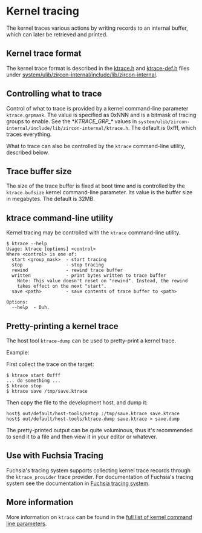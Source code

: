 # Kernel tracing

The kernel traces various actions by writing records to an internal buffer,
which can later be retrieved and printed.

## Kernel trace format

The kernel trace format is described in the 
[ktrace.h](/zircon/system/ulib/zircon-internal/include/lib/zircon-internal/ktrace.h) and 
[ktrace-def.h](/zircon/system/ulib/zircon-internal/include/lib/zircon-internal/ktrace-def.h) files under
[system/ulib/zircon-internal/include/lib/zircon-internal](/zircon/system/ulib/zircon-internal/include/lib/zircon-internal).

## Controlling what to trace

Control of what to trace is provided by a kernel command-line parameter
`ktrace.grpmask`. The value is specified as 0xNNN and is a bitmask
of tracing groups to enable. See the **KTRACE\_GRP\_\** values in
`system/ulib/zircon-internal/include/lib/zircon-internal/ktrace.h`.
The default is 0xfff, which traces everything.

What to trace can also be controlled by the `ktrace` command-line utility,
described below.

## Trace buffer size

The size of the trace buffer is fixed at boot time and is controlled by
the `ktrace.bufsize` kernel command-line parameter. Its value is the
buffer size in megabytes. The default is 32MB.

## ktrace command-line utility

Kernel tracing may be controlled with the `ktrace` command-line utility.

```
$ ktrace --help
Usage: ktrace [options] <control>
Where <control> is one of:
  start <group_mask>  - start tracing
  stop                - stop tracing
  rewind              - rewind trace buffer
  written             - print bytes written to trace buffer
    Note: This value doesn't reset on "rewind". Instead, the rewind
    takes effect on the next "start".
  save <path>         - save contents of trace buffer to <path>

Options:
  --help  - Duh.
```

## Pretty-printing a kernel trace

The host tool `ktrace-dump` can be used to pretty-print a kernel trace.

Example:

First collect the trace on the target:

```
$ ktrace start 0xfff
... do something ...
$ ktrace stop
$ ktrace save /tmp/save.ktrace
```

Then copy the file to the development host, and dump it:

```
host$ out/default/host-tools/netcp :/tmp/save.ktrace save.ktrace
host$ out/default/host-tools/ktrace-dump save.ktrace > save.dump
```

The pretty-printed output can be quite voluminous, thus it's recommended
to send it to a file and then view it in your editor or whatever.

## Use with Fuchsia Tracing

Fuchsia's tracing system supports collecting kernel trace records through
the `ktrace_provider` trace provider.
For documentation of Fuchsia's tracing system see the documentation in
[Fuchsia tracing system](/docs/concepts/tracing/README.md).

## More information

More information on `ktrace` can be found in the
[full list of kernel command line parameters](/docs/reference/kernel/kernel_cmdline.md).
